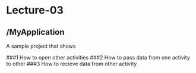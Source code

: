 # Lecture-03

  


## /MyApplication
A sample project that shows 
	
###1	How to open other activities
###2	How to pass data from one activity to other
###3	How to recieve data from other activity